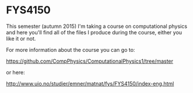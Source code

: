 # FYS4150

This semester (autumn 2015) I'm taking a course on computational physics and here you'll find all
of the files I produce during the course, either you like it or not.

For more information about the course you can go to:

https://github.com/CompPhysics/ComputationalPhysics1/tree/master

or here:

http://www.uio.no/studier/emner/matnat/fys/FYS4150/index-eng.html
